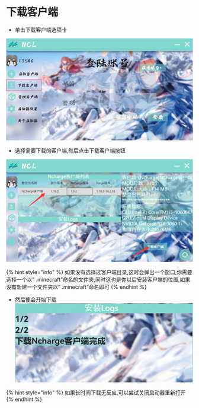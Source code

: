 # 下载客户端

* 单击下载客户端选项卡

![](<../../.gitbook/assets/image (4) (1).png>)

*   选择需要下载的客户端,然后点击下载客户端按钮



![](<../../.gitbook/assets/image (7) (1).png>)

{% hint style="info" %}
如果没有选择过客户端目录,这时会弹出一个窗口,你需要选择一个以” .minecraft”命名的文件夹,同时这也是你以后安装客户端的位置,如果没有新建一个文件夹以” .minecraft”命名即可
{% endhint %}

* 然后便会开始下载![](<../../.gitbook/assets/image (11).png>)

{% hint style="info" %}
如果长时间下载无反应,可以尝试关闭启动器重新打开
{% endhint %}
